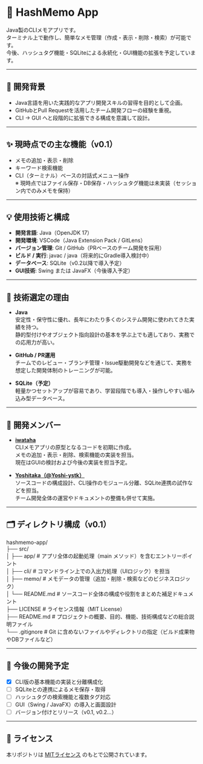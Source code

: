 # 📝 HashMemo App

Java製のCLIメモアプリです。  
ターミナル上で動作し、簡単なメモ管理（作成・表示・削除・検索）が可能です。  
今後、ハッシュタグ機能・SQLiteによる永続化・GUI機能の拡張を予定しています。

---

## 🔧 開発背景

- Java言語を用いた実践的なアプリ開発スキルの習得を目的として企画。
- GitHubとPull Requestを活用したチーム開発フローの経験を重視。
- CLI → GUI へと段階的に拡張できる構成を意識して設計。

---

## ✨ 現時点での主な機能（v0.1）

- メモの追加・表示・削除
- キーワード検索機能
- CLI（ターミナル）ベースの対話式メニュー操作  
※ 現時点ではファイル保存・DB保存・ハッシュタグ機能は未実装（セッション内でのみメモを保持）

---

## 💡 使用技術と構成

- **開発言語**: Java（OpenJDK 17）
- **開発環境**: VSCode（Java Extension Pack / GitLens）
- **バージョン管理**: Git / GitHub（PRベースのチーム開発を採用）
- **ビルド / 実行**: javac / java（将来的にGradle導入検討中）
- **データベース**: SQLite（v0.2以降で導入予定）
- **GUI技術**: Swing または JavaFX（今後導入予定）

---

## 🧠 技術選定の理由

- **Java**  
  安定性・保守性に優れ、長年にわたり多くのシステム開発に使われてきた実績を持つ。  
  静的型付けやオブジェクト指向設計の基本を学ぶ上でも適しており、実務での応用力が高い。

- **GitHub / PR運用**  
  チームでのレビュー・ブランチ管理・Issue駆動開発などを通じて、実務を想定した開発体制のトレーニングが可能。

- **SQLite（予定）**  
  軽量かつセットアップが容易であり、学習段階でも導入・操作しやすい組み込み型データベース。

---

## 👥 開発メンバー

- **[iwataha](https://github.com/iwataha)**  
  CLIメモアプリの原型となるコードを初期に作成。  
  メモの追加・表示・削除、検索機能の実装を担当。  
  現在はGUIの検討および今後の実装を担当予定。

- **[Yoshitaka（@Yoshi-ystk）](https://github.com/Yoshi-ystk)**  
  ソースコードの構成設計、CLI操作のモジュール分離、SQLite連携の試作などを担当。  
  チーム開発全体の運営やドキュメントの整備も併せて実施。

---

## 🗂️ ディレクトリ構成（v0.1）

hashmemo-app/  
├── src/  
│   ├── app/       # アプリ全体の起動処理（main メソッド）を含むエントリーポイント  
│   ├── cli/       # コマンドライン上での入出力処理（UIロジック）を担当  
│   ├── memo/      # メモデータの管理（追加・削除・検索などのビジネスロジック）  
│   └── README.md  # ソースコード全体の構成や役割をまとめた補足ドキュメント  
├── LICENSE        # ライセンス情報（MIT License）  
├── README.md      # プロジェクトの概要、目的、機能、技術構成などの総合説明ファイル  
└── .gitignore     # Git に含めないファイルやディレクトリの指定（ビルド成果物やDBファイルなど）  

---

## 🚧 今後の開発予定

- [x] CLI版の基本機能の実装と分離構成化
- [ ] SQLiteとの連携によるメモ保存・取得
- [ ] ハッシュタグの検索機能と複数タグ対応
- [ ] GUI（Swing / JavaFX）の導入と画面設計
- [ ] バージョン付けとリリース（v0.1, v0.2...）

---

## 📄 ライセンス

本リポジトリは [MITライセンス](./LICENSE) のもとで公開されています。
